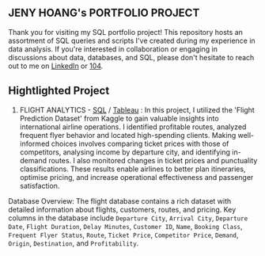## JENY HOANG's PORTFOLIO PROJECT

Thank you for visiting my SQL portfolio project! This repository hosts an assortment of SQL queries and scripts I've created during my experience in data analysis. If you're interested in collaboration or engaging in discussions about data, databases, and SQL, please don't hesitate to reach out to me on [LinkedIn](https://www.linkedin.com/in/jeny-hoang-0502) or [104](https://pda.104.com.tw/profile/share/eTfyz2jVdYUFUyzNBjNQvG4UZ2QK874c).

## Hightlighted Project
1. FLIGHT ANALYTICS - [SQL](https://github.com/HoangJeny/SQL-Portfolio-Project/blob/main/FLIGHT%20ANALYTICS) / [Tableau](https://public.tableau.com/app/profile/hoang.jeny/viz/FlightsDashboard_16958376526070/Dashboard1?publish=yes) : In this project, I utilized the 'Flight Prediction Dataset' from Kaggle to gain valuable insights into international airline operations. I identified profitable routes, analyzed frequent flyer behavior and located high-spending clients. Making well-informed choices involves comparing ticket prices with those of competitors, analysing income by departure city, and identifying in-demand routes. I also monitored changes in ticket prices and punctuality classifications. These results enable airlines to better plan itineraries, optimise pricing, and increase operational effectiveness and passenger satisfaction.


Database Overview:
The flight database contains a rich dataset with detailed information about flights, customers, routes, and pricing. Key columns in the database include `Departure City`, `Arrival City`, `Departure Date`, `Flight Duration`, `Delay Minutes`, `Customer ID`, `Name`, `Booking Class`, `Frequent Flyer Status`, `Route`, `Ticket Price`, `Competitor Price`, `Demand`, `Origin`, `Destination`, and `Profitability`.
